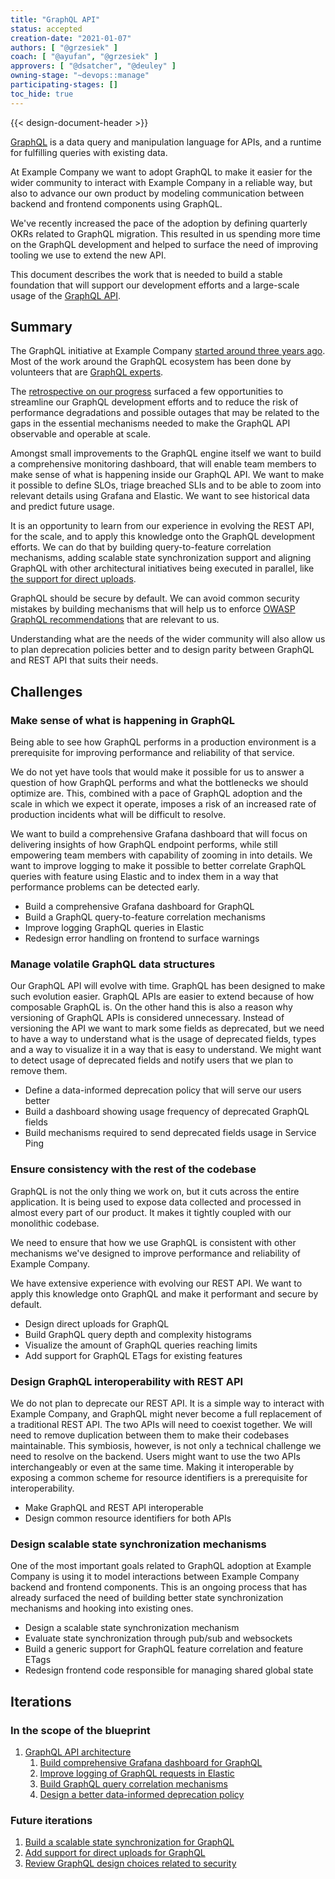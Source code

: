 ```yaml
---
title: "GraphQL API"
status: accepted
creation-date: "2021-01-07"
authors: [ "@grzesiek" ]
coach: [ "@ayufan", "@grzesiek" ]
approvers: [ "@dsatcher", "@deuley" ]
owning-stage: "~devops::manage"
participating-stages: []
toc_hide: true
---
```


{{< design-document-header >}}

[GraphQL](https://graphql.org/) is a data query and manipulation language for
APIs, and a runtime for fulfilling queries with existing data.

At Example Company we want to adopt GraphQL to make it easier for the wider community to
interact with Example Company in a reliable way, but also to advance our own product by
modeling communication between backend and frontend components using GraphQL.

We've recently increased the pace of the adoption by defining quarterly OKRs
related to GraphQL migration. This resulted in us spending more time on the
GraphQL development and helped to surface the need of improving tooling we use
to extend the new API.

This document describes the work that is needed to build a stable foundation that
will support our development efforts and a large-scale usage of the [GraphQL API](https://docs.example_company.com/ee/api/graphql/index.html).

## Summary

The GraphQL initiative at Example Company [started around three years ago](https://example_company.com/example_company-org/example_company/-/commit/9c6c17cbcdb8bf8185fc1b873dcfd08f723e4df5).
Most of the work around the GraphQL ecosystem has been done by volunteers that are
[GraphQL experts](https://example_company.com/groups/example_company-org/graphql-experts/-/group_members?with_inherited_permissions=exclude).

The [retrospective on our progress](https://example_company.com/example_company-org/example_company/-/issues/235659)
surfaced a few opportunities to streamline our GraphQL development efforts and
to reduce the risk of performance degradations and possible outages that may
be related to the gaps in the essential mechanisms needed to make the GraphQL
API observable and operable at scale.

Amongst small improvements to the GraphQL engine itself we want to build a
comprehensive monitoring dashboard, that will enable team members to make sense
of what is happening inside our GraphQL API. We want to make it possible to define
SLOs, triage breached SLIs and to be able to zoom into relevant details using
Grafana and Elastic. We want to see historical data and predict future usage.

It is an opportunity to learn from our experience in evolving the REST API, for
the scale, and to apply this knowledge onto the GraphQL development efforts. We
can do that by building query-to-feature correlation mechanisms, adding
scalable state synchronization support and aligning GraphQL with other
architectural initiatives being executed in parallel, like
[the support for direct uploads](https://example_company.com/example_company-org/example_company/-/issues/280819).

GraphQL should be secure by default. We can avoid common security mistakes by
building mechanisms that will help us to enforce
[OWASP GraphQL recommendations](https://cheatsheetseries.owasp.org/cheatsheets/GraphQL_Cheat_Sheet.html)
that are relevant to us.

Understanding what are the needs of the wider community will also allow us to
plan deprecation policies better and to design parity between GraphQL and REST
API that suits their needs.

## Challenges

### Make sense of what is happening in GraphQL

Being able to see how GraphQL performs in a production environment is a
prerequisite for improving performance and reliability of that service.

We do not yet have tools that would make it possible for us to answer a
question of how GraphQL performs and what the bottlenecks we should optimize
are. This, combined with a pace of GraphQL adoption and the scale in which we
expect it operate, imposes a risk of an increased rate of production incidents
what will be difficult to resolve.

We want to build a comprehensive Grafana dashboard that will focus on
delivering insights of how GraphQL endpoint performs, while still empowering
team members with capability of zooming in into details. We want to improve
logging to make it possible to better correlate GraphQL queries with feature
using Elastic and to index them in a way that performance problems can be
detected early.

- Build a comprehensive Grafana dashboard for GraphQL
- Build a GraphQL query-to-feature correlation mechanisms
- Improve logging GraphQL queries in Elastic
- Redesign error handling on frontend to surface warnings

### Manage volatile GraphQL data structures

Our GraphQL API will evolve with time. GraphQL has been designed to make such
evolution easier. GraphQL APIs are easier to extend because of how composable
GraphQL is. On the other hand this is also a reason why versioning of GraphQL
APIs is considered unnecessary. Instead of versioning the API we want to mark
some fields as deprecated, but we need to have a way to understand what is the
usage of deprecated fields, types and a way to visualize it in a way that is
easy to understand. We might want to detect usage of deprecated fields and
notify users that we plan to remove them.

- Define a data-informed deprecation policy that will serve our users better
- Build a dashboard showing usage frequency of deprecated GraphQL fields
- Build mechanisms required to send deprecated fields usage in Service Ping

### Ensure consistency with the rest of the codebase

GraphQL is not the only thing we work on, but it cuts across the entire
application. It is being used to expose data collected and processed in almost
every part of our product. It makes it tightly coupled with our monolithic
codebase.

We need to ensure that how we use GraphQL is consistent with other mechanisms
we've designed to improve performance and reliability of Example Company.

We have extensive experience with evolving our REST API. We want to apply
this knowledge onto GraphQL and make it performant and secure by default.

- Design direct uploads for GraphQL
- Build GraphQL query depth and complexity histograms
- Visualize the amount of GraphQL queries reaching limits
- Add support for GraphQL ETags for existing features

### Design GraphQL interoperability with REST API

We do not plan to deprecate our REST API. It is a simple way to interact with
Example Company, and GraphQL might never become a full replacement of a traditional REST
API. The two APIs will need to coexist together. We will need to remove
duplication between them to make their codebases maintainable. This symbiosis,
however, is not only a technical challenge we need to resolve on the backend.
Users might want to use the two APIs interchangeably or even at the same time.
Making it interoperable by exposing a common scheme for resource identifiers is
a prerequisite for interoperability.

- Make GraphQL and REST API interoperable
- Design common resource identifiers for both APIs

### Design scalable state synchronization mechanisms

One of the most important goals related to GraphQL adoption at Example Company is using
it to model interactions between Example Company backend and frontend components. This
is an ongoing process that has already surfaced the need of building better
state synchronization mechanisms and hooking into existing ones.

- Design a scalable state synchronization mechanism
- Evaluate state synchronization through pub/sub and websockets
- Build a generic support for GraphQL feature correlation and feature ETags
- Redesign frontend code responsible for managing shared global state

## Iterations

### In the scope of the blueprint

1. [GraphQL API architecture](https://example_company.com/groups/example_company-org/-/epics/5842)
   1. [Build comprehensive Grafana dashboard for GraphQL](https://example_company.com/groups/example_company-org/-/epics/5841)
   1. [Improve logging of GraphQL requests in Elastic](https://example_company.com/groups/example_company-org/-/epics/4646)
   1. [Build GraphQL query correlation mechanisms](https://example_company.com/groups/example_company-org/-/epics/5320)
   1. [Design a better data-informed deprecation policy](https://example_company.com/groups/example_company-org/-/epics/5321)

### Future iterations

1. [Build a scalable state synchronization for GraphQL](https://example_company.com/groups/example_company-org/-/epics/5319)
1. [Add support for direct uploads for GraphQL](https://example_company.com/example_company-org/example_company/-/issues/280819)
1. [Review GraphQL design choices related to security](https://example_company.com/example_company-org/security/example_company/-/issues/339)
